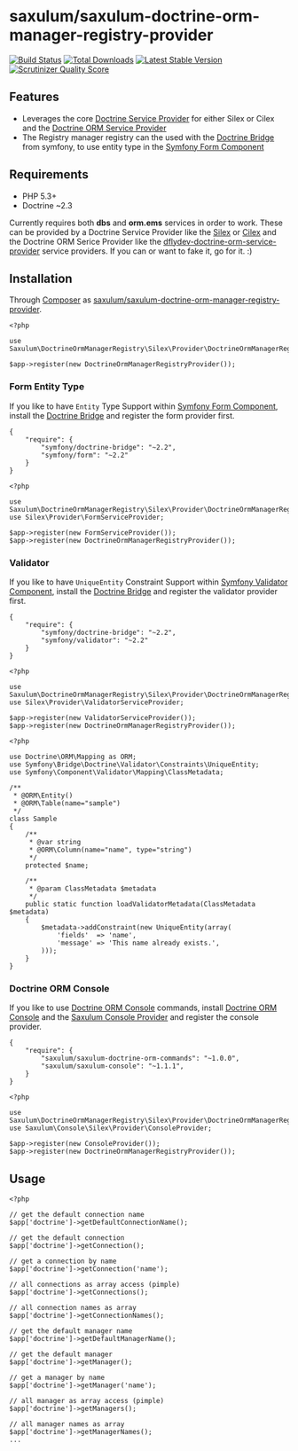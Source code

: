 saxulum/saxulum-doctrine-orm-manager-registry-provider
======================================================

[![Build Status](https://api.travis-ci.org/saxulum/saxulum-doctrine-orm-manager-registry-provider.png?branch=master)](https://travis-ci.org/saxulum/saxulum-doctrine-orm-manager-registry-provider)
[![Total Downloads](https://poser.pugx.org/saxulum/saxulum-doctrine-orm-manager-registry-provider/downloads.png)](https://packagist.org/packages/saxulum/saxulum-doctrine-orm-manager-registry-provider)
[![Latest Stable Version](https://poser.pugx.org/saxulum/saxulum-doctrine-orm-manager-registry-provider/v/stable.png)](https://packagist.org/packages/saxulum/saxulum-doctrine-orm-manager-registry-provider)
[![Scrutinizer Quality Score](https://scrutinizer-ci.com/g/saxulum/saxulum-doctrine-orm-manager-registry-provider/badges/quality-score.png?s=cc4f9fc8723947e7e3e4c14f20d3b7cb20695a5a)](https://scrutinizer-ci.com/g/saxulum/saxulum-doctrine-orm-manager-registry-provider/)

Features
--------

 * Leverages the core [Doctrine Service Provider][1] for either Silex or Cilex and the [Doctrine ORM Service Provider][3]
 * The Registry manager registry can the used with the [Doctrine Bridge][4] from symfony, to use entity type in the [Symfony Form Component][5] 

Requirements
------------

 * PHP 5.3+
 * Doctrine ~2.3
 
Currently requires both **dbs** and **orm.ems** services in order to work.
These can be provided by a Doctrine Service Provider like the [Silex][1] or [Cilex][2] and the Doctrine ORM Serice Provider like the [dflydev-doctrine-orm-service-provider][3] service providers.
If you can or want to fake it, go for it. :)

Installation
------------
 
Through [Composer](http://getcomposer.org) as [saxulum/saxulum-doctrine-orm-manager-registry-provider][6].

```{.php}
<?php

use Saxulum\DoctrineOrmManagerRegistry\Silex\Provider\DoctrineOrmManagerRegistryProvider;

$app->register(new DoctrineOrmManagerRegistryProvider());
```

### Form Entity Type

If you like to have `Entity` Type Support within [Symfony Form Component][5], install the [Doctrine Bridge][4] and register the form provider first.

```{.json}
{
    "require": {
        "symfony/doctrine-bridge": "~2.2",
        "symfony/form": "~2.2"
    }
}
```

```{.php}
<?php

use Saxulum\DoctrineOrmManagerRegistry\Silex\Provider\DoctrineOrmManagerRegistryProvider;
use Silex\Provider\FormServiceProvider;

$app->register(new FormServiceProvider());
$app->register(new DoctrineOrmManagerRegistryProvider());
```

### Validator

If you like to have `UniqueEntity` Constraint Support within [Symfony Validator Component][9], install the [Doctrine Bridge][4] and register the validator provider first.

```{.json}
{
    "require": {
        "symfony/doctrine-bridge": "~2.2",
        "symfony/validator": "~2.2"
    }
}
```

```{.php}
<?php

use Saxulum\DoctrineOrmManagerRegistry\Silex\Provider\DoctrineOrmManagerRegistryProvider;
use Silex\Provider\ValidatorServiceProvider;

$app->register(new ValidatorServiceProvider());
$app->register(new DoctrineOrmManagerRegistryProvider());
```

```{.php}
<?php

use Doctrine\ORM\Mapping as ORM;
use Symfony\Bridge\Doctrine\Validator\Constraints\UniqueEntity;
use Symfony\Component\Validator\Mapping\ClassMetadata;

/**
 * @ORM\Entity()
 * @ORM\Table(name="sample")
 */
class Sample
{
    /**
     * @var string
     * @ORM\Column(name="name", type="string")
     */
    protected $name;

    /**
     * @param ClassMetadata $metadata
     */
    public static function loadValidatorMetadata(ClassMetadata $metadata)
    {
        $metadata->addConstraint(new UniqueEntity(array(
            'fields'  => 'name',
            'message' => 'This name already exists.',
        )));
    }
}
```

### Doctrine ORM Console

If you like to use [Doctrine ORM Console][7] commands, install [Doctrine ORM Console][7] and the [Saxulum Console Provider][8] and register the console provider.

```{.json}
{
    "require": {
        "saxulum/saxulum-doctrine-orm-commands": "~1.0.0",
        "saxulum/saxulum-console": "~1.1.1",
    }
}
```

```{.php}
<?php

use Saxulum\DoctrineOrmManagerRegistry\Silex\Provider\DoctrineOrmManagerRegistryProvider;
use Saxulum\Console\Silex\Provider\ConsoleProvider;

$app->register(new ConsoleProvider());
$app->register(new DoctrineOrmManagerRegistryProvider());
```

Usage
-----

```{.php}
<?php

// get the default connection name
$app['doctrine']->getDefaultConnectionName();

// get the default connection 
$app['doctrine']->getConnection();

// get a connection by name
$app['doctrine']->getConnection('name');

// all connections as array access (pimple)
$app['doctrine']->getConnections();

// all connection names as array
$app['doctrine']->getConnectionNames();

// get the default manager name
$app['doctrine']->getDefaultManagerName();

// get the default manager
$app['doctrine']->getManager();

// get a manager by name
$app['doctrine']->getManager('name');

// all manager as array access (pimple)
$app['doctrine']->getManagers();

// all manager names as array
$app['doctrine']->getManagerNames();
...
```

[1]: http://silex.sensiolabs.org/doc/providers/doctrine.html
[2]: https://github.com/Cilex/Cilex/blob/master/src/Cilex/Provider/DoctrineServiceProvider.php
[3]: https://github.com/dflydev/dflydev-doctrine-orm-service-provider
[4]: https://github.com/symfony/DoctrineBridge
[5]: https://github.com/symfony/Form
[6]: https://packagist.org/packages/saxulum/saxulum-doctrine-orm-manager-registry-provider
[7]: https://packagist.org/packages/saxulum/saxulum-doctrine-orm-commands
[8]: https://packagist.org/packages/saxulum/saxulum-console
[9]: https://github.com/symfony/Validator
